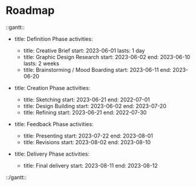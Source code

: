 # Roadmap

::gantt::

- title: Definition Phase
  activities:
  - title: Creative Brief
    start: 2023-06-01
    lasts: 1 day
  - title: Graphic Design Research
    start: 2023-06-02
    end: 2023-06-10
    lasts: 2 weeks
  - title: Brainstorming / Mood Boarding
    start: 2023-06-11
    end: 2023-06-20

- title: Creation Phase
  activities:
  - title: Sketching
    start: 2023-06-21
    end: 2022-07-01
  - title: Design Building
    start: 2023-06-02
    end: 2023-07-20
  - title: Refining
    start: 2023-06-21
    end: 2022-07-30

- title: Feedback Phase
  activities:
  - title: Presenting
    start: 2023-07-22
    end: 2023-08-01
  - title: Revisions
    start: 2023-08-02
    end: 2023-08-10

- title: Delivery Phase
  activities:
  - title: Final delivery
    start: 2023-08-11
    end: 2023-08-12

::/gantt::



